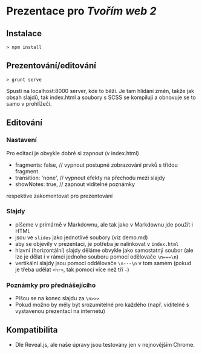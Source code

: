# Prezentace pro _Tvořím web 2_

## Instalace

```
> npm install
```

## Prezentování/editování

```
> grunt serve
```

Spustí na localhost:8000 server, kde to běží. Je tam hlídání změn, takže jak obsah slajdů, tak index.html a soubory s SCSS se kompilují a obnovuje se to samo v prohlížeči.

## Editování

### Nastavení

Pro editaci je obvykle dobré si zapnout (v index.html)

* fragments: false,   // vypnout postupné zobrazování prvků s třídou fragment
* transition: 'none', // vypnout efekty na přechodu mezi slajdy
* showNotes: true,    // zapnout viditelné poznámky

respektive zakomentovat pro prezentování

### Slajdy

* píšeme v primárně v Markdownu, ale tak jako v Markdownu jde použít i HTML
* jsou ve `slides` jako jednotlivé soubory (viz demo.md)
* aby se objevily v prezentaci, je potřeba je nalinkovat v `index.html`
* hlavní (horizontální) slajdy děláme obvykle jako samostatný soubor (ale lze je dělat i v rámci jednoho souboru pomocí odělovače `\n===\n`)
* vertikální slajdy jsou pomocí oddělovače `\n---\n` v tom samém (pokud je třeba udělat `<hr>`, tak pomocí více než tří `-`)

### Poznámky pro přednášejícího

* Píšou se na konec slajdu za `\n>>>`
* Pokud možno by měly být srozumitelné pro každého (např. viditelné s vystavenou prezentací na internetu)

## Kompatibilita

* Dle Reveal.js, ale naše úpravy jsou testovány jen v nejnovějším Chrome.
